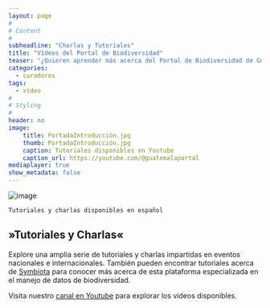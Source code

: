 ```yaml
---
layout: page
#
# Content
#
subheadline: "Charlas y Tutoriales"
title: "Videos del Portal de Biodiversidad"
teaser: "¿Quieren aprender más acerca del Portal de Biodiversidad de Guatemala? Pueden explorar nuestra serie de videos con charlas informativas y tutoriales acerca las herramientas disponibles para el manejo y digitalización de colecciones. "
categories:
  - curadores
tags:
  - video
#
# Styling
#
header: no
image:
    title: PortadaIntroducción.jpg
    thumb: PortadaIntroducción.jpg
    caption: Tutoriales disponibles en Youtube
    caption_url: https://youtube.com/@guatemalaportal
mediaplayer: true
show_metadata: false
---
```


![image](https://github.com/biodiversidadgt/docs/assets/69399374/42ab81d3-b5c4-4557-9ea9-f21a5a24988f)

~~~
Tutoriales y charlas disponibles en español
~~~

## »Tutoriales y Charlas«

Explore una amplia serie de tutoriales y charlas impartidas en eventos nacionales e internacionales. También pueden encontrar tutoriales acerca de [Symbiota](https://symbiota.org/es) para conocer más acerca de esta plataforma especializada en el manejo de datos de biodiversidad. 

Visita nuestro [canal en Youtube](https://youtube.com/@guatemalaportal) para explorar los videos disponibles.


